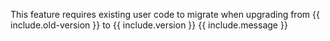 <p markdown="1" class="message">
    <i class="fa fa-exclamation-triangle fa-pull-left"></i> This feature requires existing user code to migrate when upgrading from {{ include.old-version }} to {{ include.version }}
    <span>{{ include.message }}</span>
 </p>